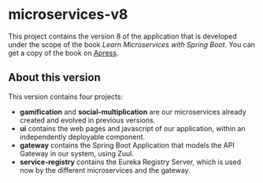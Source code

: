# microservices-v8

This project contains the version 8 of the application that is developed under the scope of the book *Learn Microservices with Spring Boot*. You can get a copy of the book on [Apress](http://www.apress.com/gp/book/9781484231647).

## About this version

This version contains four projects: 
* **gamification** and **social-multiplication** are our microservices already created and evolved in previous versions. 
* **ui** contains the web pages and javascript of our application, within an independently deployable component.
* **gateway** contains the Spring Boot Application that models the API Gateway in our system, using Zuul.
* **service-registry** contains the Eureka Registry Server, which is used now by the different microservices and the gateway.

